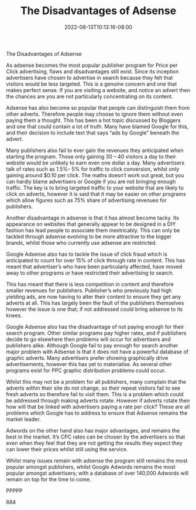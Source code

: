 ﻿---
title: "The Disadvantages of Adsense"
date: 2022-08-13T10:13:16-08:00
description: "Adsense Tips for Web Success"
featured_image: "/images/Adsense.jpg"
tags: ["Adsense"]
---

The Disadvantages of Adsense

As adsense becomes the most popular publisher program for Price per Click advertising, flaws and disadvantages still exist. Since its inception advertisers have chosen to advertise in search because they felt that visitors would be less targeted. This is a genuine concern and one that makes perfect sense. If you are visiting a website, and notice an advert then the chances are you are not particularly concentrating on its content.

Adsense has also become so popular that people can distinguish them from other adverts. Therefore people may choose to ignore them without even paying them a thought. This has been a hot topic discussed by Bloggers and one that could contain a lot of truth. Many have blamed Google for this, and their decision to include text that says “ads by Google” beneath the advert.

Many publishers also fail to ever gain the revenues they anticipated when starting the program. Those only gaining 30 – 40 visitors a day to their website would be unlikely to earn even one dollar a day. Many advertisers talk of rates such as 1.5%- 5% for traffic to click conversion, whilst only gaining around $0.10 per click. The maths doesn’t work out great, but you can hardly blame advertisers or Google if you are not bringing enough traffic. The key is to bring targeted traffic to your website that are likely to click on adverts, however it is said that it may be easier on other programs which allow figures such as 75% share of advertising revenues for publishers.

Another disadvantage in adsense is that it has almost become tacky. Its appearance on websites that generally appear to be designed in a DIY fashion has lead people to associate them inextricably. This can only be tackled through adsense evolving to be more attractive to the bigger brands, whilst those who currently use adsense are restricted.

Google Adsense also has to tackle the issue of click fraud which is anticipated to count for over 15% of click through rate in content. This has meant that advertiser’s who have been particularly affected, have moved away to other programs or have restricted their advertising to search.

This has meant that there is less competition in content and therefore smaller revenues for publishers. Publisher’s who previously had high yielding ads, are now having to alter their content to ensure they get any adverts at all. This has largely been the fault of the publishers themselves however the issue is one that; if not addressed could bring adsense to its knees. 

Google Adsense also has the disadvantage of not paying enough for their search program. Other similar programs pay higher rates, and if publishers decide to go elsewhere then problems will occur for advertisers and publishers alike. Although Google fail to pay enough for search another major problem with Adsense is that it does not have a powerful database of graphic adverts. Many advertisers prefer showing graphically drive advertisements, however this has yet to materialise. As several other programs exist for PPC graphic distribution problems could occur.

Whilst this may not be a problem for all publishers, many complain that the adverts within their site do not change, so their repeat visitors fail to see fresh adverts so therefore fail to visit them. This is a problem which could be addressed through making adverts rotate. However if adverts rotate then how will that be linked with advertisers paying a rate per click? These are all problems which Google has to address to ensure that Adsense remains the market leader.

Adwords on the other hand also has major advantages, and remains the best in the market. It’s CPC rates can be chosen by the advertisers so that even when they feel that they are not getting the results they expect they can lower their prices whilst still using the service.

Whilst many issues remain with adsense the program still remains the most popular amongst publishers, whilst Google Adwords remains the most popular amongst advertisers; with a database of over 140,000 Adwords will remain on top for the time to come.

PPPPP

684

